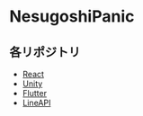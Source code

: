 # NesugoshiPanic
## 各リポジトリ
- [React](https://github.com/RiTa-23/Nesupani_React)
- [Unity](https://github.com/RiTa-23/Nesupani_Unity)
- [Flutter](https://github.com/AliceWonerfulWorld/NesupaniFlutter)
- [LineAPI](https://github.com/AliceWonerfulWorld/Nesupani_LineAPI)
